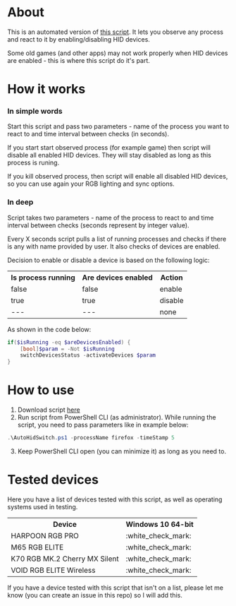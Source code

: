 # About
This is an automated version of [this script](https://github.com/MadTiger2409/HID-Devices-Switch). It lets you observe any process and react to it by enabling/disabling HID devices.

Some old games (and other apps) may not work properly when HID devices are enabled - this is where this script do it's part.

# How it works
### In simple words

Start this script and pass two parameters - name of the process you want to react to and time interval between checks (in seconds).

If you start start observed process (for example game) then script will disable all enabled HID devices. They will stay disabled as long as this process is runing.

If you kill observed process, then script will enable all disabled HID devices, so you can use again your RGB lighting and sync options.

### In deep

Script takes two parameters - name of the process to react to and time interval between checks (seconds represent by integer value).

Every X seconds script pulls a list of running processes and checks if there is any with name provided by user. It also checks of devices are enabled.

Decision to enable or disable a device is based on the following logic:

<table>
	<tr>
		<th>Is process running</th>
		<th>Are devices enabled</th>
		<th>Action</th>
	</tr>
	<tr>
		<td>false</td>
		<td>false</td>
		<td>enable</td>
	</tr>
	<tr>
		<td>true</td>
		<td>true</td>
		<td>disable</td>
	</tr>
	<tr>
		<td>---</td>
		<td>---</td>
		<td>none</td>
	</tr>
</table>

As shown in the code below:

```powershell
if($isRunning -eq $areDevicesEnabled) {
	[bool]$param = -Not $isRunning
	switchDevicesStatus -activateDevices $param
}
```

# How to use

1. Download script [here](https://github.com/MadTiger2409/Auto-Hid-Switch/releases)
2. Run script from PowerShell CLI (as administrator). While running the script, you need to pass parameters like in example below:

```powershell
.\AutoHidSwitch.ps1 -processName firefox -timeStamp 5 
```
3. Keep PowerShell CLI open (you can minimize it) as long as you need to.

# Tested devices

Here you have a list of devices tested with this script, as well as operating systems used in testing.

<table>
	<tr>
		<th>Device</th>
		<th>Windows 10 64-bit</th>
	</tr>
	<tr>
		<td>HARPOON RGB PRO</td>
		<td>:white_check_mark:</td>
	</tr>
	<tr>
		<td>M65 RGB ELITE</td>
		<td>:white_check_mark:</td>
	</tr>
	<tr>
		<td>K70 RGB MK.2 Cherry MX Silent</td>
		<td>:white_check_mark:</td>
	</tr>
	<tr>
		<td>VOID RGB ELITE Wireless</td>
		<td>:white_check_mark:</td>
	</tr>
</table>

If you have a device tested with this script that isn't on a list, please let me know (you can create an issue in this repo) so I will add this.
